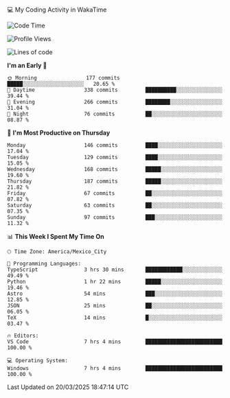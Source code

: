 💻 My Coding Activity in WakaTime
<!--START_SECTION:waka-->
![Code Time](http://img.shields.io/badge/Code%20Time-298%20hrs%2058%20mins-blue)

![Profile Views](http://img.shields.io/badge/Profile%20Views-0-blue)

![Lines of code](https://img.shields.io/badge/From%20Hello%20World%20I%27ve%20Written-1.9%20million%20lines%20of%20code-blue)

**I'm an Early 🐤** 

```text
🌞 Morning                177 commits         █████░░░░░░░░░░░░░░░░░░░░   20.65 % 
🌆 Daytime                338 commits         ██████████░░░░░░░░░░░░░░░   39.44 % 
🌃 Evening                266 commits         ████████░░░░░░░░░░░░░░░░░   31.04 % 
🌙 Night                  76 commits          ██░░░░░░░░░░░░░░░░░░░░░░░   08.87 % 
```
📅 **I'm Most Productive on Thursday** 

```text
Monday                   146 commits         ████░░░░░░░░░░░░░░░░░░░░░   17.04 % 
Tuesday                  129 commits         ████░░░░░░░░░░░░░░░░░░░░░   15.05 % 
Wednesday                168 commits         █████░░░░░░░░░░░░░░░░░░░░   19.60 % 
Thursday                 187 commits         █████░░░░░░░░░░░░░░░░░░░░   21.82 % 
Friday                   67 commits          ██░░░░░░░░░░░░░░░░░░░░░░░   07.82 % 
Saturday                 63 commits          ██░░░░░░░░░░░░░░░░░░░░░░░   07.35 % 
Sunday                   97 commits          ███░░░░░░░░░░░░░░░░░░░░░░   11.32 % 
```


📊 **This Week I Spent My Time On** 

```text
🕑︎ Time Zone: America/Mexico_City

💬 Programming Languages: 
TypeScript               3 hrs 30 mins       ████████████░░░░░░░░░░░░░   49.49 % 
Python                   1 hr 22 mins        █████░░░░░░░░░░░░░░░░░░░░   19.46 % 
Astro                    54 mins             ███░░░░░░░░░░░░░░░░░░░░░░   12.85 % 
JSON                     25 mins             ██░░░░░░░░░░░░░░░░░░░░░░░   06.05 % 
TeX                      14 mins             █░░░░░░░░░░░░░░░░░░░░░░░░   03.47 % 

🔥 Editors: 
VS Code                  7 hrs 4 mins        █████████████████████████   100.00 % 

💻 Operating System: 
Windows                  7 hrs 4 mins        █████████████████████████   100.00 % 
```


 Last Updated on 20/03/2025 18:47:14 UTC
<!--END_SECTION:waka-->
